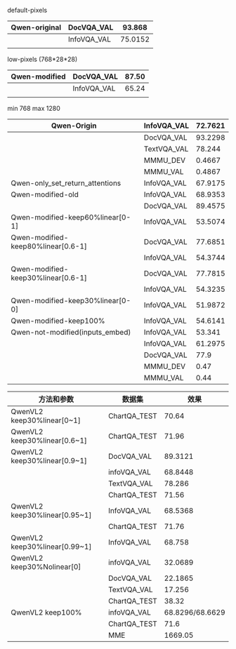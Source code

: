default-pixels

| Qwen-original | DocVQA_VAL  | 93.868  |
| ------------- | ----------- | ------- |
|               | InfoVQA_VAL | 75.0152 |
|               |             |         |

low-pixels (768\*28*28)

| Qwen-modified | DocVQA_VAL  | 87.50 |
| ------------- | ----------- | ----- |
|               | InfoVQA_VAL | 65.24 |
|               |             |       |

min 768 max 1280

| Qwen-Origin                        | InfoVQA_VAL | 72.7621 |
| ---------------------------------- | ----------- | ------- |
|                                    | DocVQA_VAL  | 93.2298 |
|                                    | TextVQA_VAL | 78.244  |
|                                    | MMMU_DEV    | 0.4667  |
|                                    | MMMU_VAL    | 0.4867  |
| Qwen-only_set_return_attentions    | InfoVQA_VAL | 67.9175 |
| Qwen-modified-old                  | InfoVQA_VAL | 68.9353 |
|                                    | DocVQA_VAL  | 89.4575 |
| Qwen-modified-keep60%linear[0-1]   | InfoVQA_VAL | 53.5074 |
| Qwen-modified-keep80%linear[0.6-1] | DocVQA_VAL  | 77.6851 |
|                                    | InfoVQA_VAL | 54.3744 |
| Qwen-modified-keep30%linear[0.6-1] | DocVQA_VAL  | 77.7815 |
|                                    | InfoVQA_VAL | 54.3235 |
| Qwen-modified-keep30%linear[0-0]   | InfoVQA_VAL | 51.9872 |
| Qwen-modified-keep100%             | InfoVQA_VAL | 54.6141 |
| Qwen-not-modified(inputs_embed)    | InfoVQA_VAL | 53.341  |
|                                    | InfoVQA_VAL | 61.2975 |
|                                    | DocVQA_VAL  | 77.9    |
|                                    | MMMU_DEV    | 0.47    |
|                                    | MMMU_VAL    | 0.44    |

| 方法和参数                    | 数据集       | 效果            |
| ----------------------------- | ------------ | --------------- |
| QwenVL2 keep30%linear[0~1]    | ChartQA_TEST | 70.64           |
| QwenVL2 keep30%linear[0.6~1]  | ChartQA_TEST | 71.96           |
| QwenVL2 keep30%linear[0.9~1]  | DocVQA_VAL   | 89.3121         |
|                               | infoVQA_VAL  | 68.8448         |
|                               | TextVQA_VAL  | 78.286          |
|                               | ChartQA_TEST | 71.56           |
| QwenVL2 keep30%linear[0.95~1] | InfoVQA_VAL  | 68.5368         |
|                               | ChartQA_TEST | 71.76           |
| QwenVL2 keep30%linear[0.99~1] | InfoVQA_VAL  | 68.758          |
| QwenVL2 keep30%Nolinear[0]    | infoVQA_VAL  | 32.0689         |
|                               | DocVQA_VAL   | 22.1865         |
|                               | TextVQA_VAL  | 17.256          |
|                               | ChartQA_TEST | 38.32           |
| QwenVL2 keep100%              | infoVQA_VAL  | 68.8296/68.6629 |
|                               | ChartQA_TEST | 71.6            |
|                               | MME          | 1669.05         |
